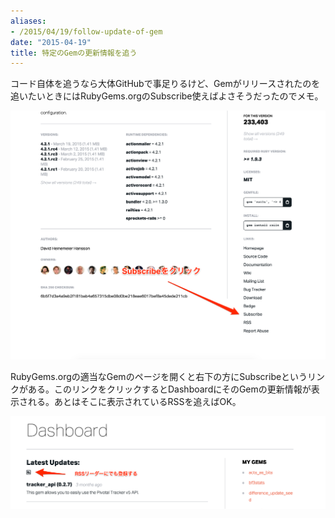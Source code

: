 ```yaml
---
aliases:
- /2015/04/19/follow-update-of-gem
date: "2015-04-19"
title: 特定のGemの更新情報を追う
---
```


コード自体を追うなら大体GitHubで事足りるけど、Gemがリリースされたのを追いたいときにはRubyGems.orgのSubscribe使えばよさそうだったのでメモ。

![Click subscribe link](/images/2015-04-20-follow-update-of-gem-01.png)

RubyGems.orgの適当なGemのページを開くと右下の方にSubscribeというリンクがある。このリンクをクリックするとDashboardにそのGemの更新情報が表示される。あとはそこに表示されているRSSを追えばOK。

![Get dashboard's rss](/images/2015-04-20-follow-update-of-gem-02.png)
